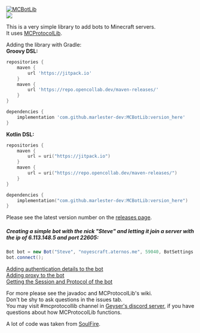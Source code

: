[![MCBotLib](https://github.com/user-attachments/assets/6b9d0abe-651c-42d2-9d4c-e714dfbbe9f7)]()  
[![](https://jitpack.io/v/marlester-dev/MCBotLib.svg)](https://jitpack.io/#marlester-dev/MCBotLib)

This is a very simple library to add bots to Minecraft servers.  
It uses [MCProtocolLib](https://github.com/GeyserMC/MCProtocolLib).

Adding the library with Gradle:  
**Groovy DSL:**
```groovy
repositories {
    maven {
        url 'https://jitpack.io'
    }
    maven {
        url 'https://repo.opencollab.dev/maven-releases/'
    }
}

dependencies {
    implementation 'com.github.marlester-dev:MCBotLib:version_here'
}
```
**Kotlin DSL:**
```kotlin
repositories {
    maven {
        url = uri("https://jitpack.io")
    }
    maven {
        url = uri("https://repo.opencollab.dev/maven-releases/")
    }
}

dependencies {
    implementation("com.github.marlester-dev:MCBotLib:version_here")
}
```
Please see the latest version number on the [releases page](https://github.com/marlester-dev/MCBotLib/releases/latest).

##### Creating a simple bot with the nick "Steve" and letting it join a server with the ip of 6.113.148.5 and port 22605:
```java
Bot bot = new Bot("Steve", "noyescraft.aternos.me", 59040, BotSettings.builder().build());
bot.connect();
```

[Adding authentication details to the bot](https://github.com/marlester-dev/MCBotLib/wiki/Adding-auth-details)  
[Adding proxy to the bot](https://github.com/marlester-dev/MCBotLib/wiki/Adding-proxy)  
[Getting the Session and Protocol of the bot](https://github.com/marlester-dev/MCBotLib/wiki/Getting-the-Session-and-Protocol-of-the-bot)

For more please see the javadoc and MCProtocolLib's wiki.  
Don't be shy to ask questions in the issues tab.  
You may visit #mcprotocollib channel in [Geyser's discord server](https://discord.gg/geysermc), if you have questions about how MCProtocolLib functions.

A lot of code was taken from [SoulFire](https://github.com/AlexProgrammerDE/SoulFire).
